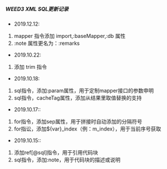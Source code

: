 ##### WEED3 XML SQL更新记录
* 2019.12.12:
1. mapper 指令添加 import,:baseMapper,:db 属性
2. :note 属性更名为：:remarks

* 2019.10.22:
1. 添加 trim 指令

* 2019.10.18:
1. sql指令，添加:param属性，用于定制mapper接口的参数申明
2. sql指令，cacheTag属性，添加从结果里取值替换的支持

* 2019.10.17::
1. for指令，添加sep属性，用于拼接时自动添加的分隔符号
2. for指讼，添加${var}_index（例：m_index），用于当前序号获取

* 2019.10.15::
1. 添加ref[@sql]指令，用于引用代码块
2. sql指令，添加:note，用于代码块的描述或说明